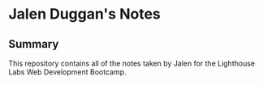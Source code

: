 # Jalen Duggan's Notes
## Summary 
This repository contains all of the notes taken by Jalen for the Lighthouse Labs Web Development Bootcamp.